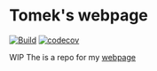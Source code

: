# Tomek's webpage
[![Build](https://github.com/tomaszpolanski/profile/workflows/Build/badge.svg)](https://github.com/tomaszpolanski/profile/actions?query=workflow%3A%22Build%22)
[![codecov](https://codecov.io/gh/tomaszpolanski/profile/branch/master/graph/badge.svg)](https://codecov.io/gh/tomaszpolanski/profile)

WIP
The is a repo for my [webpage](https://tomaszpolanski.github.io/profile/#/)
